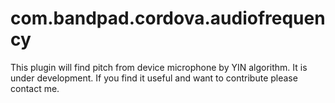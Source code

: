 # com.bandpad.cordova.audiofrequency

This plugin will find pitch from device microphone by YIN algorithm. It is under development. If you find it useful
and want to contribute please contact me.
```
